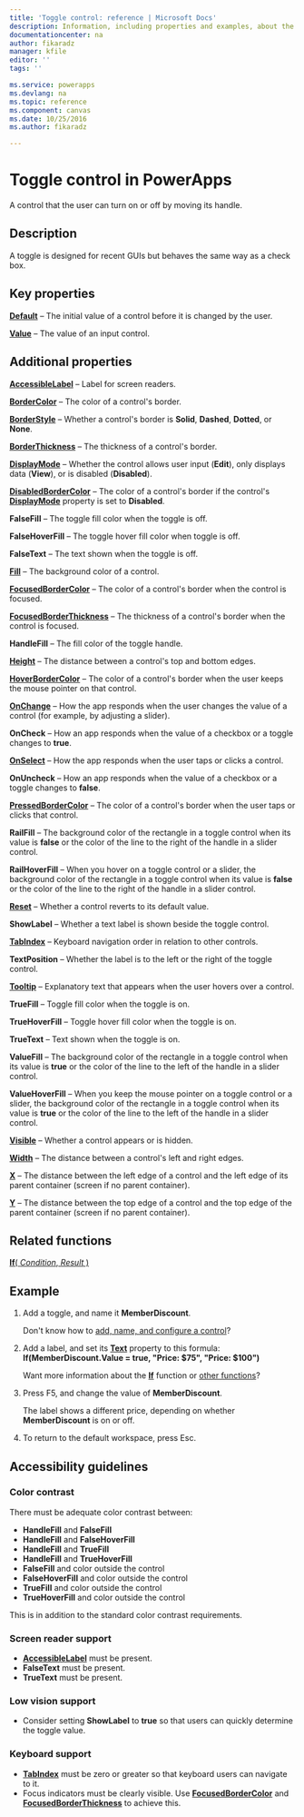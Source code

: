```yaml
---
title: 'Toggle control: reference | Microsoft Docs'
description: Information, including properties and examples, about the toggle control
documentationcenter: na
author: fikaradz
manager: kfile
editor: ''
tags: ''

ms.service: powerapps
ms.devlang: na
ms.topic: reference
ms.component: canvas
ms.date: 10/25/2016
ms.author: fikaradz

---
```

# Toggle control in PowerApps
A control that the user can turn on or off by moving its handle.

## Description
A toggle is designed for recent GUIs but behaves the same way as a check box.

## Key properties
**[Default](properties-core.md)** – The initial value of a control before it is changed by the user.

**[Value](properties-core.md)** – The value of an input control.

## Additional properties
**[AccessibleLabel](properties-accessibility.md)** – Label for screen readers.

**[BorderColor](properties-color-border.md)** – The color of a control's border.

**[BorderStyle](properties-color-border.md)** – Whether a control's border is **Solid**, **Dashed**, **Dotted**, or **None**.

**[BorderThickness](properties-color-border.md)** – The thickness of a control's border.

**[DisplayMode](properties-core.md)** – Whether the control allows user input (**Edit**), only displays data (**View**), or is disabled (**Disabled**).

**[DisabledBorderColor](properties-color-border.md)** – The color of a control's border if the control's **[DisplayMode](properties-core.md)** property is set to **Disabled**.

**FalseFill** – The toggle fill color when the toggle is off.

**FalseHoverFill** – The toggle hover fill color when toggle is off.

**FalseText** – The text shown when the toggle is off.

**[Fill](properties-color-border.md)** – The background color of a control.

**[FocusedBorderColor](properties-color-border.md)** – The color of a control's border when the control is focused.

**[FocusedBorderThickness](properties-color-border.md)** – The thickness of a control's border when the control is focused.

**HandleFill** – The fill color of the toggle handle.

**[Height](properties-size-location.md)** – The distance between a control's top and bottom edges.

**[HoverBorderColor](properties-color-border.md)** – The color of a control's border when the user keeps the mouse pointer on that control.

**[OnChange](properties-core.md)** – How the app responds when the user changes the value of a control (for example, by adjusting a slider).

**OnCheck** – How an app responds when the value of a checkbox or a toggle changes to **true**.

**[OnSelect](properties-core.md)** – How the app responds when the user taps or clicks a control.

**OnUncheck** – How an app responds when the value of a checkbox or a toggle changes to **false**.

**[PressedBorderColor](properties-color-border.md)** – The color of a control's border when the user taps or clicks that control.

**RailFill** – The background color of the rectangle in a toggle control when its value is **false** or the color of the line to the right of the handle in a slider control.

**RailHoverFill** – When you hover on a toggle control or a slider, the background color of the rectangle in a toggle control when its value is **false** or the color of the line to the right of the handle in a slider control.

**[Reset](properties-core.md)** – Whether a control reverts to its default value.

**ShowLabel** – Whether a text label is shown beside the toggle control.

**[TabIndex](properties-accessibility.md)** – Keyboard navigation order in relation to other controls.

**TextPosition** – Whether the label is to the left or the right of the toggle control.

**[Tooltip](properties-core.md)** – Explanatory text that appears when the user hovers over a control.

**TrueFill** – Toggle fill color when the toggle is on.

**TrueHoverFill** – Toggle hover fill color when the toggle is on.

**TrueText** – Text shown when the toggle is on.

**ValueFill** – The background color of the rectangle in a toggle control when its value is **true** or the color of the line to the left of the handle in a slider control.

**ValueHoverFill** – When you keep the mouse pointer on a toggle control or a slider, the background color of the rectangle in a toggle control when its value is **true** or the color of the line to the left of the handle in a slider control.

**[Visible](properties-core.md)** – Whether a control appears or is hidden.

**[Width](properties-size-location.md)** – The distance between a control's left and right edges.

**[X](properties-size-location.md)** – The distance between the left edge of a control and the left edge of its parent container (screen if no parent container).

**[Y](properties-size-location.md)** – The distance between the top edge of a control and the top edge of the parent container (screen if no parent container).

## Related functions
[**If**( *Condition*, *Result* )](../functions/function-if.md)

## Example
1. Add a toggle, and name it **MemberDiscount**.

    Don't know how to [add, name, and configure a control](../add-configure-controls.md)?
2. Add a label, and set its **[Text](properties-core.md)** property to this formula:
   <br>**If(MemberDiscount.Value = true, "Price: $75", "Price: $100")**

    Want more information about the **[If](../functions/function-if.md)** function or [other functions](../formula-reference.md)?
3. Press F5, and change the value of **MemberDiscount**.

    The label shows a different price, depending on whether **MemberDiscount** is on or off.
4. To return to the default workspace, press Esc.


## Accessibility guidelines
### Color contrast
There must be adequate color contrast between:
* **HandleFill** and **FalseFill**
* **HandleFill** and **FalseHoverFill**
* **HandleFill** and **TrueFill**
* **HandleFill** and **TrueHoverFill**
* **FalseFill** and color outside the control
* **FalseHoverFill** and color outside the control
* **TrueFill** and color outside the control
* **TrueHoverFill** and color outside the control

This is in addition to the standard color contrast requirements.

### Screen reader support
* **[AccessibleLabel](properties-accessibility.md)** must be present.
* **FalseText** must be present.
* **TrueText** must be present.

### Low vision support
* Consider setting **ShowLabel** to **true** so that users can quickly determine the toggle value.

### Keyboard support
* **[TabIndex](properties-accessibility.md)** must be zero or greater so that keyboard users can navigate to it.
* Focus indicators must be clearly visible. Use **[FocusedBorderColor](properties-color-border.md)** and **[FocusedBorderThickness](properties-color-border.md)** to achieve this.
